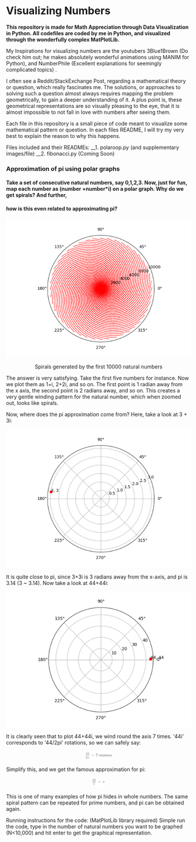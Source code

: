 # Visualizing Numbers


**This repository is made for Math Appreciation through Data Visualization in Python. All codefiles are coded by me in Python, and visualized through the
wonderfully complex MatPlotLib.**

My Inspirations for visualizing numbers are the youtubers 3Blue1Brown (Do check him out; he makes absolutely wonderful animations using MANIM for Python), 
and NumberPhile (Excellent explanations for seemingly complicated topics) .

I often see a Reddit/StackExchange Post, regarding a mathematical theory or question, which really fascinates me. The solutions, or approaches to solving such
a question almost always requires mapping the problem geometrically, to gain a deeper understanding of it. A plus point is, these geometrical representations
are so visually pleasing to the eye, that it is almost impossible to not fall in love with numbers after seeing them.


Each file in this repository is a small piece of code meant to visualize some mathematical pattern or question. In each files README, I will try my very best to
explain the reason to why this happens.

Files included and their READMEs:
__1. polaroop.py (and supplementary images/file)
__2. fibonacci.py (Coming Soon)

### Approximation of pi using polar graphs
#### Take a set of consecutive natural numbers, say 0,1,2,3. Now, just for fun, map each number as (number +number*i) on a polar graph. Why do we get spirals? And further,
#### how is this even related to approximating pi?


<p align="center">
<img src="https://github.com/raquibk/Math_Visualization/blob/master/N10000.png" alt="Spirals generated by the first 10000 natural numbers"/>
</p>
<p align="center">
Spirals generated by the first 10000 natural numbers
</p>

The answer is very satisfying. Take the first five numbers for instance. Now we plot them as 1+i, 2+2i, and so on. The first point is 1 radian away from the x axis, the second
point is 2 radians away, and so on. This creates a very gentle winding pattern for the natural number, which when zoomed out, looks like spirals.

Now, where does the pi approximation come from? Here, take a look at 3 + 3i:


<p align="center">
<img src="https://github.com/raquibk/Math_Visualization/blob/master/N3.png" alt="3+3i"/>
</p>


It is quite close to pi, since 3+3i is 3 radians away from the x-axis, and pi is 3.14 (3 ~ 3.14). Now take a look at 44+44i:

<p align="center">
<img src="https://github.com/raquibk/Math_Visualization/blob/master/N44.png" alt="44+44i"/>
</p>

It is clearly seen that to plot 44+44i, we wind round the axis 7 times. '44i' corresponds to '44/2pi' rotations, so we can safely say:

<p align="center">
<img src="https://github.com/raquibk/Math_Visualization/blob/master/Nformula.png" alt="2pi"/>
</p>

Simplify this, and we get the famous approximation for pi:

<p align="center">
<img src="https://github.com/raquibk/Math_Visualization/blob/master/Nformula2.png" alt="pi"/>
</p>

This is one of many examples of how pi hides in whole numbers. The same spiral pattern can be repeated for prime numbers, and pi can be obtained again.

Running instructions for the code: (MatPlotLib library required) Simple run the code, type in the number of natural numbers you want to be graphed (N<10,000) and hit enter to get the graphical representation.





